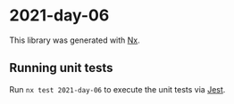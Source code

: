 # 2021-day-06

This library was generated with [Nx](https://nx.dev).

## Running unit tests

Run `nx test 2021-day-06` to execute the unit tests via [Jest](https://jestjs.io).
